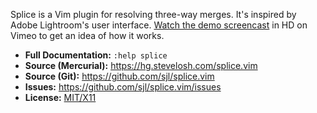 Splice is a Vim plugin for resolving three-way merges.  It's inspired by Adobe
Lightroom's user interface.  [Watch the demo screencast][screencast] in HD on
Vimeo to get an idea of how it works.

* **Full Documentation:** `:help splice`
* **Source (Mercurial):** <https://hg.stevelosh.com/splice.vim>
* **Source (Git):** <https://github.com/sjl/splice.vim>
* **Issues:** <https://github.com/sjl/splice.vim/issues>
* **License:** [MIT/X11][license]

[license]: http://www.opensource.org/licenses/mit-license.php
[screencast]: http://vimeo.com/25764692

